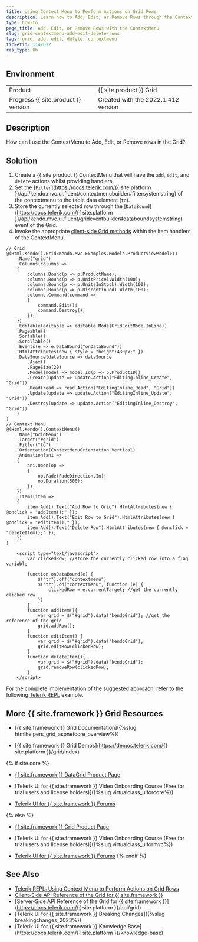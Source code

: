 ```yaml
---
title: Using Context Menu to Perform Actions on Grid Rows
description: Learn how to Add, Edit, or Remove Rows through the ContextMenu in the {{ site.product }} Grid. Follow the steps in the Knowledge Base section of the {{ site.product }} components.
type: how-to
page_title: Add, Edit, or Remove Rows with the ContextMenu
slug: grid-contextmenu-add-edit-delete-rows
tags: grid, add, edit, delete, contextmenu
ticketid: 1142072
res_type: kb
---
```


## Environment

<table>
 <tr>
  <td>Product</td>
  <td>{{ site.product }} Grid</td>
 </tr>
 <tr>
  <td>Progress {{ site.product }} version</td>
  <td>Created with the 2022.1.412 version</td>
 </tr>
</table>

## Description

How can I use the ContextMenu to Add, Edit, or Remove rows in the Grid?

## Solution

1. Create a {{ site.product }} ContextMenu that will have the `add`, `edit`, and `delete` actions whilst providing handlers.
1. Set the [`Filter`](https://docs.telerik.com/{{ site.platform }}/api/kendo.mvc.ui.fluent/contextmenubuilder#filtersystemstring) of the contextmenu to the table data element (`td`).
1. Store the currently selected row through the [`DataBound`](https://docs.telerik.com/{{ site.platform }}/api/kendo.mvc.ui.fluent/grideventbuilder#databoundsystemstring) event of the Grid.
1. Invoke the appropriate [client-side Grid methods](https://docs.telerik.com/kendo-ui/api/javascript/ui/grid#methods) within the item handlers of the ContextMenu.

```Razor Index.cshtml
// Grid
@(Html.Kendo().Grid<Kendo.Mvc.Examples.Models.ProductViewModel>()
    .Name("grid")
    .Columns(columns =>
    {
        columns.Bound(p => p.ProductName);
        columns.Bound(p => p.UnitPrice).Width(100);
        columns.Bound(p => p.UnitsInStock).Width(100);
        columns.Bound(p => p.Discontinued).Width(100);
        columns.Command(command =>
        {
            command.Edit();
            command.Destroy();
        });
    })
    .Editable(editable => editable.Mode(GridEditMode.InLine))
    .Pageable()
    .Sortable()
    .Scrollable()
    .Events(e => e.DataBound("onDataBound"))
    .HtmlAttributes(new { style = "height:430px;" })
    .DataSource(dataSource => dataSource
        .Ajax()
        .PageSize(20)
        .Model(model => model.Id(p => p.ProductID))
        .Create(update => update.Action("EditingInline_Create", "Grid"))
        .Read(read => read.Action("EditingInline_Read", "Grid"))
        .Update(update => update.Action("EditingInline_Update", "Grid"))
        .Destroy(update => update.Action("EditingInline_Destroy", "Grid"))
    )
)
// Context Menu
@(Html.Kendo().ContextMenu()
    .Name("GridMenu")
    .Target("#grid")
    .Filter("td")
    .Orientation(ContextMenuOrientation.Vertical)
    .Animation(ani =>
    {
        ani.Open(op =>
        {
            op.Fade(FadeDirection.In);
            op.Duration(500);
        });
    })
    .Items(item =>
    {
        item.Add().Text("Add Row to Grid").HtmlAttributes(new { @onclick = "addItem();" });
        item.Add().Text("Edit Row to Grid").HtmlAttributes(new { @onclick = "editItem();" });
        item.Add().Text("Delete Row").HtmlAttributes(new { @onclick = "deleteItem();" });
    })
)
```
```JS script.js
    <script type="text/javascript">
        var clickedRow; //store the currently clicked row into a flag variable
        
        function onDataBound(e) {
            $("tr").off("contextmenu")
            $("tr").on("contextmenu", function (e) {
                clickedRow = e.currentTarget; //get the currently clicked row
            })
        }
        function addItem(){
            var grid = $("#grid").data("kendoGrid"); //get the reference of the grid
            grid.addRow();
        }
        function editItem() {
            var grid = $("#grid").data("kendoGrid");
            grid.editRow(clickedRow);
        }
        function deleteItem(){
            var grid = $("#grid").data("kendoGrid");
            grid.removeRow(clickedRow);
        }
    </script>
```

For the complete implementation of the suggested approach, refer to the following [Telerik REPL](https://netcorerepl.telerik.com/ccYeQKvJ376K12kZ27) example.

## More {{ site.framework }} Grid Resources

* [{{ site.framework }} Grid Documentation]({%slug htmlhelpers_grid_aspnetcore_overview%})

* [{{ site.framework }} Grid Demos](https://demos.telerik.com/{{ site.platform }}/grid/index)

{% if site.core %}
* [{{ site.framework }} DataGrid Product Page](https://www.telerik.com/aspnet-core-ui/grid)

* [Telerik UI for {{ site.framework }} Video Onboarding Course (Free for trial users and license holders)]({%slug virtualclass_uiforcore%})

* [Telerik UI for {{ site.framework }} Forums](https://www.telerik.com/forums/aspnet-core-ui)

{% else %}
* [{{ site.framework }} Grid Product Page](https://www.telerik.com/aspnet-mvc/grid)

* [Telerik UI for {{ site.framework }} Video Onboarding Course (Free for trial users and license holders)]({%slug virtualclass_uiformvc%})

* [Telerik UI for {{ site.framework }} Forums](https://www.telerik.com/forums/aspnet-mvc)
{% endif %}

## See Also

* [Telerik REPL: Using Context Menu to Perform Actions on Grid Rows](https://netcorerepl.telerik.com/ccYeQKvJ376K12kZ27)
* [Client-Side API Reference of the Grid for {{ site.framework }}](https://docs.telerik.com/kendo-ui/api/javascript/ui/grid)
* [Server-Side API Reference of the Grid for {{ site.framework }}](https://docs.telerik.com/{{ site.platform }}/api/grid)
* [Telerik UI for {{ site.framework }} Breaking Changes]({%slug breakingchanges_2023%})
* [Telerik UI for {{ site.framework }} Knowledge Base](https://docs.telerik.com/{{ site.platform }}/knowledge-base)
